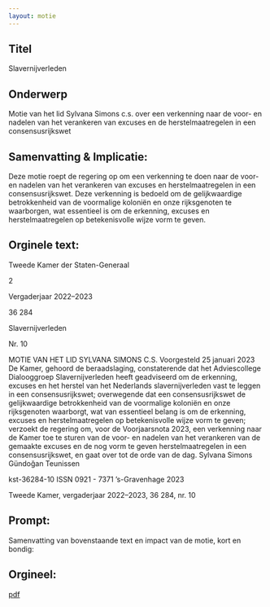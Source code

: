 ```yaml
---
layout: motie
---
```

## Titel
Slavernijverleden
## Onderwerp
Motie van het lid Sylvana Simons c.s. over een verkenning naar de voor- en nadelen van het verankeren van excuses en de herstelmaatregelen in een consensusrijkswet 
## Samenvatting & Implicatie:

Deze motie roept de regering op om een verkenning te doen naar de voor- en nadelen van het verankeren van excuses en herstelmaatregelen in een consensusrijkswet. Deze verkenning is bedoeld om de gelijkwaardige betrokkenheid van de voormalige koloniën en onze rijksgenoten te waarborgen, wat essentieel is om de erkenning, excuses en herstelmaatregelen op betekenisvolle wijze vorm te geven.
## Orginele text:


Tweede Kamer der Staten-Generaal

2

Vergaderjaar 2022–2023

36 284

Slavernijverleden

Nr. 10

MOTIE VAN HET LID SYLVANA SIMONS C.S.
Voorgesteld 25 januari 2023
De Kamer,
gehoord de beraadslaging,
constaterende dat het Adviescollege Dialooggroep Slavernijverleden heeft
geadviseerd om de erkenning, excuses en het herstel van het Nederlands
slavernijverleden vast te leggen in een consensusrijkswet;
overwegende dat een consensusrijkswet de gelijkwaardige betrokkenheid
van de voormalige koloniën en onze rijksgenoten waarborgt, wat van
essentieel belang is om de erkenning, excuses en herstelmaatregelen op
betekenisvolle wijze vorm te geven;
verzoekt de regering om, voor de Voorjaarsnota 2023, een verkenning
naar de Kamer toe te sturen van de voor- en nadelen van het verankeren
van de gemaakte excuses en de nog vorm te geven herstelmaatregelen in
een consensusrijkswet,
en gaat over tot de orde van de dag.
Sylvana Simons
Gündoğan
Teunissen

kst-36284-10
ISSN 0921 - 7371
’s-Gravenhage 2023

Tweede Kamer, vergaderjaar 2022–2023, 36 284, nr. 10


## Prompt:
Samenvatting van bovenstaande text en impact van de motie, kort en bondig:

## Orgineel:
[pdf](https://gegevensmagazijn.tweedekamer.nl/OData/v4/2.0/Document(de2d3322-87f7-4d1d-a15f-63b270be5938)/resource)
